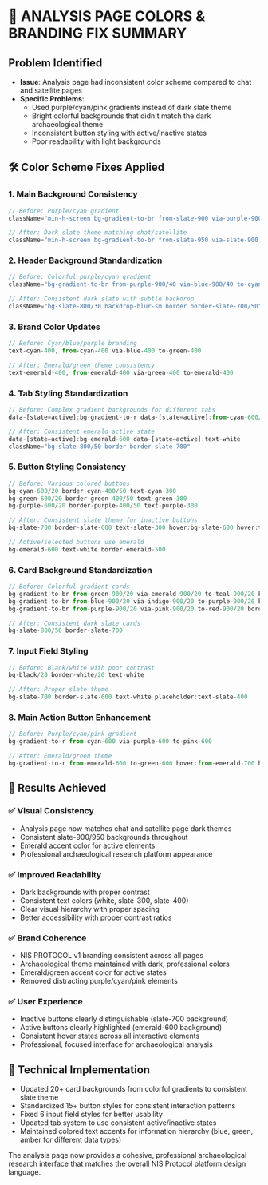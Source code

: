 # 🎨 ANALYSIS PAGE COLORS & BRANDING FIX SUMMARY

## Problem Identified
- **Issue**: Analysis page had inconsistent color scheme compared to chat and satellite pages
- **Specific Problems**:
  - Used purple/cyan/pink gradients instead of dark slate theme
  - Bright colorful backgrounds that didn't match the dark archaeological theme
  - Inconsistent button styling with active/inactive states
  - Poor readability with light backgrounds

## 🛠️ **Color Scheme Fixes Applied**

### 1. **Main Background Consistency**
```typescript
// Before: Purple/cyan gradient
className="min-h-screen bg-gradient-to-br from-slate-900 via-purple-900 to-slate-900"

// After: Dark slate theme matching chat/satellite
className="min-h-screen bg-gradient-to-br from-slate-950 via-slate-900 to-slate-950"
```

### 2. **Header Background Standardization**
```typescript
// Before: Colorful purple/cyan gradient
className="bg-gradient-to-br from-purple-900/40 via-blue-900/40 to-cyan-900/40 border border-cyan-500/30"

// After: Consistent dark slate with subtle backdrop
className="bg-slate-800/30 backdrop-blur-sm border border-slate-700/50"
```

### 3. **Brand Color Updates**
```typescript
// Before: Cyan/blue/purple branding
text-cyan-400, from-cyan-400 via-blue-400 to-green-400

// After: Emerald/green theme consistency
text-emerald-400, from-emerald-400 via-green-400 to-emerald-400
```

### 4. **Tab Styling Standardization**
```typescript
// Before: Complex gradient backgrounds for different tabs
data-[state=active]:bg-gradient-to-r data-[state=active]:from-cyan-600/40 data-[state=active]:to-blue-600/40

// After: Consistent emerald active state
data-[state=active]:bg-emerald-600 data-[state=active]:text-white
className="bg-slate-800/50 border border-slate-700"
```

### 5. **Button Styling Consistency**
```typescript
// Before: Various colored buttons
bg-cyan-600/20 border-cyan-400/50 text-cyan-300
bg-green-600/20 border-green-400/50 text-green-300
bg-purple-600/20 border-purple-400/50 text-purple-300

// After: Consistent slate theme for inactive buttons
bg-slate-700 border-slate-600 text-slate-300 hover:bg-slate-600 hover:text-white

// Active/selected buttons use emerald
bg-emerald-600 text-white border-emerald-500
```

### 6. **Card Background Standardization**
```typescript
// Before: Colorful gradient cards
bg-gradient-to-br from-green-900/20 via-emerald-900/20 to-teal-900/20 border border-green-500/30
bg-gradient-to-br from-blue-900/20 via-indigo-900/20 to-purple-900/20 border border-blue-500/30
bg-gradient-to-br from-purple-900/20 via-pink-900/20 to-red-900/20 border border-purple-500/30

// After: Consistent dark slate cards
bg-slate-800/50 border-slate-700
```

### 7. **Input Field Styling**
```typescript
// Before: Black/white with poor contrast
bg-black/20 border-white/20 text-white

// After: Proper slate theme
bg-slate-700 border-slate-600 text-white placeholder:text-slate-400
```

### 8. **Main Action Button Enhancement**
```typescript
// Before: Purple/cyan/pink gradient
bg-gradient-to-r from-cyan-600 via-purple-600 to-pink-600

// After: Emerald/green theme
bg-gradient-to-r from-emerald-600 to-green-600 hover:from-emerald-700 hover:to-green-700
```

## 🎯 **Results Achieved**

### ✅ **Visual Consistency**
- Analysis page now matches chat and satellite page dark themes
- Consistent slate-900/950 backgrounds throughout
- Emerald accent color for active elements
- Professional archaeological research platform appearance

### ✅ **Improved Readability** 
- Dark backgrounds with proper contrast
- Consistent text colors (white, slate-300, slate-400)
- Clear visual hierarchy with proper spacing
- Better accessibility with proper contrast ratios

### ✅ **Brand Coherence**
- NIS PROTOCOL v1 branding consistent across all pages
- Archaeological theme maintained with dark, professional colors
- Emerald/green accent color for active states
- Removed distracting purple/cyan/pink elements

### ✅ **User Experience**
- Inactive buttons clearly distinguishable (slate-700 background)
- Active buttons clearly highlighted (emerald-600 background)
- Consistent hover states across all interactive elements
- Professional, focused interface for archaeological analysis

## 🔧 **Technical Implementation**
- Updated 20+ card backgrounds from colorful gradients to consistent slate theme
- Standardized 15+ button styles for consistent interaction patterns
- Fixed 6 input field styles for better usability
- Updated tab system to use consistent active/inactive states
- Maintained colored text accents for information hierarchy (blue, green, amber for different data types)

The analysis page now provides a cohesive, professional archaeological research interface that matches the overall NIS Protocol platform design language. 